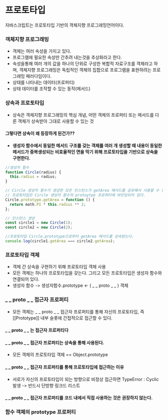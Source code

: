 # 프로토타입

자바스크립트는 프로토타입 기반의 객체지향 프로그래밍언어이다.

### 객체지향 프로그래밍

- 객체는 여러 속성을 가지고 있다.
- 프로그램에 필요한 속성만 간추려 내는것을 추상화라고 한다.
- 속성을통해 여러 개의 값을 하나의 단위로 구성한 복합적 자료구조를 객체라고 하며, 객체지향 프로그래밍은 독립적인 객체의 집합으로 프로그램을 표현하려는 프로그래밍 패러다임이다.
- 상태를 나타내는 데이터(프로퍼티)
- 상태 데이터를 조작할 수 있는 동작(메서드)

### 상속과 프로토타입

- 상속은 객체지향 프로그래밍의 핵심 개념, 어떤 객체의 프로퍼티 또는 메서드를 다른 객체가 상속받아 그대로 사용할 수 있는 것

#### 그렇다면 상속이 왜 등장하게 된건가??

- **생성자 함수에서 동일한 메서드 구조를 갖는 객체를 여러 개 생성할 때 내용이 동일한 메서드가 중복생성되는 비효율적인 면을 막기 위해 프로토타입을 기반으로 상속을 구현한다.**

```javascript
//생성자 함수
function Circle(radius) {
  this.radius = radius;
}

// Circle 생성자 함수가 생성한 모든 인스턴스가 getArea 메서드를 공유해서 사용할 수 있도록 프로토타입에 추가한다.
// 프로토타입은 Circle 생성자 함수의 protoytpe 프로퍼티에 바인딩되어 있다.
Circle.prototype.getArea = function () {
  return math.PI * this.radius ** 2;
};

// 인스턴스 생성
const circle1 = new Circle(1);
const circle2 = new Circle(2);

//프로토타입 Circle.prototype으로부터 getArea 메서드를 상속받는다.
console.log(circle1.getArea === circle2.getArea);
```

### 프로토타입 객체

- 객체 간 상속을 구현하기 위해 프로토타입 객체 사용
- 모든 객체는 하나의 프로토타입을 갖는다. 그리고 모든 프로토타입은 생성자 함수와 연결되어 있다.
- 생성자 함수 -> 생성자함수.prototype <- ( \_ _ proto _ \_ ) 객체

### \_ _ proto _ \_ 접근자 프로퍼티

- 모든 객체는 \_ _ proto _ \_ 접근자 프로퍼티를 통해 자신의 프로토타입, 즉 [[Prototype]] 내부 슬롯에 간접적으로 접근할 수 있다.

#### \_ _ proto _ \_ 는 접근자 프로퍼티다

#### \_ _ proto _ \_ 접근자 프로퍼티는 상속을 통해 사용된다.

- 모든 객체의 프로토타입 객체 == Object.prototype

#### \_ _ proto _ \_ 접근자 프로퍼티를 통해 프로토타입에 접근하는 이유

- 서로가 자신의 프로토타입이 되는 방향으로 비정상 접근하면 TypeError : Cyclic 발생
  -> 반드시 단방향 링크드 리스트

#### \_ _ proto _ \_ 접근자 프로퍼티를 코드 내에서 직접 사용하는 것은 권장하지 않는다.

### 함수 객체의 prototype 프로퍼티
